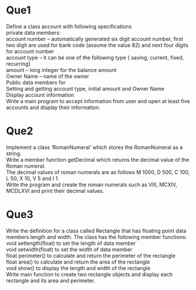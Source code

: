 # Que1

Define a class account with following specifications </br>
private data members: </br>
account number – automatically generated six digit account number, first two digit are used for bank code (assume the value 82) and next four digits for account number </br>
account type – it can be one of the following type { saving, current, fixed, recurring} </br>
amount – long integer for the balance amount </br>
Owner Name – name of the owner </br>
Public data members for </br>
Setting and getting account type, initial amount and Owner Name </br>
Display account information </br>
Write a main program to accept information from user and open at least five accounts and display their information. </br>

# Que2

Implement a class ‘RomanNumeral’ which stores the RomanNumeral as a string. </br>
Write a member function getDecimal which returns the decimal value of the Roman numeral. </br>
The decimal values of roman numerals are as follows M 1000, D 500, C 100, L 50, X 10, V 5 and I 1. </br>
Write the program and create the roman numerals such as VIII, MCXIV, MCDLXVI and print their decimal values. </br>

# Que3

Write the definition for a class called Rectangle that has floating point data members length and width. The class has the following member functions: </br>
void setlength(float) to set the length of data member </br>
void setwidth(float) to set the width of data member </br> 
float perimeter() to calculate and return the perimeter of the rectangle </br>
float area() to calculate and return the area of the rectangle </br>
void show() to display the length and width of the rectangle </br>
Write main function to create two rectangle objects and display each rectangle and its area and perimeter. </br>
